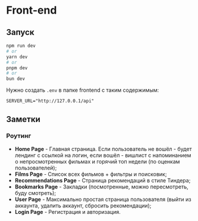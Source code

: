 # Front-end

## Запуск

```bash
npm run dev
# or
yarn dev
# or
pnpm dev
# or
bun dev
```

Нужно создать `.env` в папке frontend с таким содержимым:
```
SERVER_URL="http://127.0.0.1/api"
```
## Заметки

### Роутинг

- **Home Page** - Главная страница. Если пользователь не вошёл - будет лендинг с ссылкой на логин, если вошёл - вишлист с напоминанием о непросмотренных фильмах и горячий топ недели (по оценкам пользователей);
- **Films Page** - Список всех фильмов + фильтры и поисковик;
- **Recommendations Page** - Страница рекомендаций в стиле Тиндера;
- **Bookmarks Page** - Закладки (посмотренные, можно пересмотреть, буду смотреть);
- **User Page** - Максимально простая страница пользователя (выйти из аккаунта, удалить аккаунт, сбросить рекомендации);
- **Login Page** - Регистрация и авторизация.
